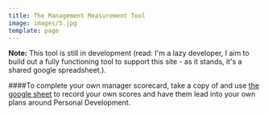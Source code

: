```yaml
---
title: The Management Measurement Tool
image: images/5.jpg
template: page
---
```


<div class="important">

<strong>Note:</strong> This tool is still in development (read: I'm a lazy developer, I aim to build out a fully functioning tool to support this site - as it stands, it's a shared google spreadsheet.).

</div>

<div class="note">

####To complete your own manager scorecard, take a copy of and use <a href="https://docs.google.com/spreadsheets/d/1CDalSItIni0PWWcrwXzMG-CAOWzjP-1FYPdRCbswcoo/edit?usp=sharing" target="_blank">the google sheet</a> to record your own scores and have them lead into your own plans around Personal Development.
</div>